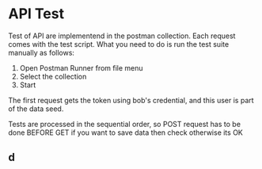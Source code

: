 # API Test

Test of API are implementend in the postman collection. Each request comes with the test script. What you need to do is run the test suite manually as follows:

1. Open Postman Runner from file menu
2. Select the collection
3. Start

The first request gets the token using bob's credential, and this user is part of the data seed.

Tests are processed in the sequential order, so POST request has to be done BEFORE GET if you want to save data then check otherwise its OK

## d

